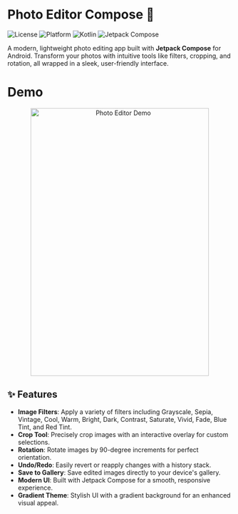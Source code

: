 # Photo Editor Compose 📸

![License](https://img.shields.io/badge/license-MIT-blue.svg)
![Platform](https://img.shields.io/badge/platform-Android-green.svg)
![Kotlin](https://img.shields.io/badge/Kotlin-1.9.0-blue.svg)
![Jetpack Compose](https://img.shields.io/badge/Jetpack%20Compose-1.5.0-orange.svg)

A modern, lightweight photo editing app built with **Jetpack Compose** for Android. Transform your photos with intuitive tools like filters, cropping, and rotation, all wrapped in a sleek, user-friendly interface.

# Demo

<p align="center">
  <img src="https://github.com/user-attachments/assets/4ab9f9b5-041a-4361-bdfd-a293a8019ccc" 
       alt="Photo Editor Demo" 
       width="400" 
       height="600"/>
</p>


## ✨ Features

- **Image Filters**: Apply a variety of filters including Grayscale, Sepia, Vintage, Cool, Warm, Bright, Dark, Contrast, Saturate, Vivid, Fade, Blue Tint, and Red Tint.
- **Crop Tool**: Precisely crop images with an interactive overlay for custom selections.
- **Rotation**: Rotate images by 90-degree increments for perfect orientation.
- **Undo/Redo**: Easily revert or reapply changes with a history stack.
- **Save to Gallery**: Save edited images directly to your device's gallery.
- **Modern UI**: Built with Jetpack Compose for a smooth, responsive experience.
- **Gradient Theme**: Stylish UI with a gradient background for an enhanced visual appeal.
